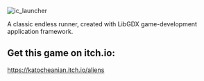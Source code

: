 ![ic_launcher](https://user-images.githubusercontent.com/54770777/116740777-2146af80-a9fe-11eb-9772-48ccbb597e61.png)

A classic endless runner, created with LibGDX game-development application framework.

Get this game on itch.io:
-------------------------
https://katocheanian.itch.io/aliens
